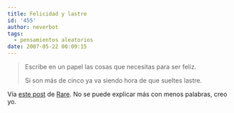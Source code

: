 ```yaml
---
title: Felicidad y lastre
id: '455'
author: neverbot
tags:
  - pensamientos aleatorios
date: 2007-05-22 00:09:15
---
```


> Escribe en un papel las cosas que necesitas para ser feliz.
>
> Si son más de cinco ya va siendo hora de que sueltes lastre.

Vía [este post](http://rare.bulletrain.net/felicidad-y-lastre/) de [Rare](http://rare.bulletrain.net/). No se puede explicar más con menos palabras, creo yo.
